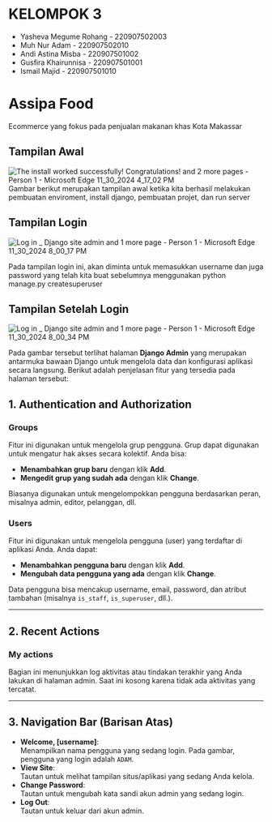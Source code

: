 # KELOMPOK 3
- Yasheva Megume Rohang - 220907502003  
- Muh Nur Adam - 220907502010  
- Andi Astina Misba - 220907501002  
- Gusfira Khairunnisa - 220907501001  
- Ismail Majid - 220907501010

# Assipa Food
Ecommerce yang fokus pada penjualan makanan khas Kota Makassar

## Tampilan Awal
![The install worked successfully! Congratulations! and 2 more pages - Person 1 - Microsoft​ Edge 11_30_2024 4_17_02 PM](https://github.com/user-attachments/assets/2dd5f2f9-34c2-4e8a-98c9-4507f482b0c4)
Gambar berikut merupakan tampilan awal ketika kita berhasil melakukan pembuatan enviroment, install django, pembuatan projet, dan run server

## Tampilan Login
![Log in _ Django site admin and 1 more page - Person 1 - Microsoft​ Edge 11_30_2024 8_00_17 PM](https://github.com/user-attachments/assets/349c18f1-589c-4921-8f34-1e216093b69b)

Pada tampilan login ini, akan diminta untuk memasukkan username dan juga password yang telah kita buat sebelumnya menggunakan python manage.py createsuperuser

## Tampilan Setelah Login
![Log in _ Django site admin and 1 more page - Person 1 - Microsoft​ Edge 11_30_2024 8_00_34 PM](https://github.com/user-attachments/assets/1c7f79ef-3b20-458e-ae6e-20ec7104c589)

Pada gambar tersebut terlihat halaman **Django Admin** yang merupakan antarmuka bawaan Django untuk mengelola data dan konfigurasi aplikasi secara langsung. Berikut adalah penjelasan fitur yang tersedia pada halaman tersebut:

## 1. Authentication and Authorization
### Groups
Fitur ini digunakan untuk mengelola grup pengguna. Grup dapat digunakan untuk mengatur hak akses secara kolektif. Anda bisa:
- **Menambahkan grup baru** dengan klik **Add**.
- **Mengedit grup yang sudah ada** dengan klik **Change**.

Biasanya digunakan untuk mengelompokkan pengguna berdasarkan peran, misalnya admin, editor, pelanggan, dll.

### Users
Fitur ini digunakan untuk mengelola pengguna (user) yang terdaftar di aplikasi Anda. Anda dapat:
- **Menambahkan pengguna baru** dengan klik **Add**.
- **Mengubah data pengguna yang ada** dengan klik **Change**.

Data pengguna bisa mencakup username, email, password, dan atribut tambahan (misalnya `is_staff`, `is_superuser`, dll.).

---

## 2. Recent Actions
### My actions
Bagian ini menunjukkan log aktivitas atau tindakan terakhir yang Anda lakukan di halaman admin. Saat ini kosong karena tidak ada aktivitas yang tercatat.

---

## 3. Navigation Bar (Barisan Atas)
- **Welcome, [username]**:  
  Menampilkan nama pengguna yang sedang login. Pada gambar, pengguna yang login adalah `ADAM`.
- **View Site**:  
  Tautan untuk melihat tampilan situs/aplikasi yang sedang Anda kelola.
- **Change Password**:  
  Tautan untuk mengubah kata sandi akun admin yang sedang login.
- **Log Out**:  
  Tautan untuk keluar dari akun admin.
